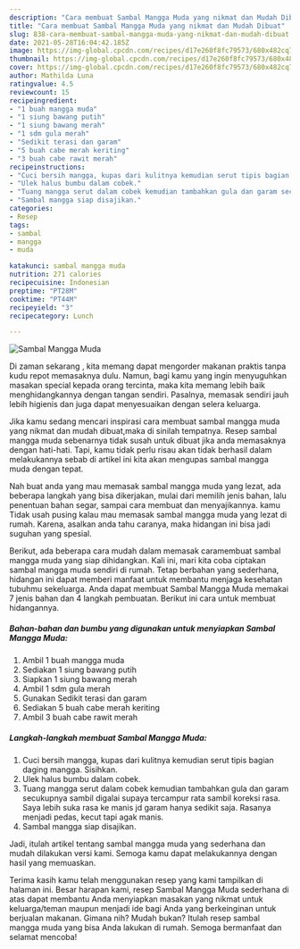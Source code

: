 ```yaml
---
description: "Cara membuat Sambal Mangga Muda yang nikmat dan Mudah Dibuat"
title: "Cara membuat Sambal Mangga Muda yang nikmat dan Mudah Dibuat"
slug: 838-cara-membuat-sambal-mangga-muda-yang-nikmat-dan-mudah-dibuat
date: 2021-05-28T16:04:42.185Z
image: https://img-global.cpcdn.com/recipes/d17e260f8fc79573/680x482cq70/sambal-mangga-muda-foto-resep-utama.jpg
thumbnail: https://img-global.cpcdn.com/recipes/d17e260f8fc79573/680x482cq70/sambal-mangga-muda-foto-resep-utama.jpg
cover: https://img-global.cpcdn.com/recipes/d17e260f8fc79573/680x482cq70/sambal-mangga-muda-foto-resep-utama.jpg
author: Mathilda Luna
ratingvalue: 4.5
reviewcount: 15
recipeingredient:
- "1 buah mangga muda"
- "1 siung bawang putih"
- "1 siung bawang merah"
- "1 sdm gula merah"
- "Sedikit terasi dan garam"
- "5 buah cabe merah keriting"
- "3 buah cabe rawit merah"
recipeinstructions:
- "Cuci bersih mangga, kupas dari kulitnya kemudian serut tipis bagian daging mangga. Sisihkan."
- "Ulek halus bumbu dalam cobek."
- "Tuang mangga serut dalam cobek kemudian tambahkan gula dan garam secukupnya sambil digalai supaya tercampur rata sambil koreksi rasa. Saya lebih suka rasa ke manis jd garam hanya sedikit saja. Rasanya menjadi pedas, kecut tapi agak manis."
- "Sambal mangga siap disajikan."
categories:
- Resep
tags:
- sambal
- mangga
- muda

katakunci: sambal mangga muda 
nutrition: 271 calories
recipecuisine: Indonesian
preptime: "PT28M"
cooktime: "PT44M"
recipeyield: "3"
recipecategory: Lunch

---
```



![Sambal Mangga Muda](https://img-global.cpcdn.com/recipes/d17e260f8fc79573/680x482cq70/sambal-mangga-muda-foto-resep-utama.jpg)

Di zaman  sekarang , kita memang dapat mengorder makanan praktis tanpa kudu repot memasaknya dulu. Namun, bagi kamu yang ingin menyuguhkan masakan special kepada orang tercinta, maka kita memang lebih baik menghidangkannya dengan tangan sendiri. Pasalnya, memasak sendiri jauh lebih higienis dan juga dapat menyesuaikan dengan selera keluarga.

Jika kamu sedang mencari inspirasi cara membuat sambal mangga muda yang nikmat dan mudah dibuat,maka di sinilah tempatnya. Resep sambal mangga muda  sebenarnya tidak susah untuk dibuat jika anda memasaknya dengan hati-hati. Tapi, kamu tidak perlu risau akan tidak berhasil dalam melakukannya 
sebab di artikel ini kita akan mengupas sambal mangga muda dengan tepat.  



Nah buat anda yang mau memasak sambal mangga muda yang lezat, ada beberapa langkah yang bisa dikerjakan, mulai dari memilih jenis bahan, lalu penentuan bahan segar, sampai cara membuat dan menyajikannya. kamu Tidak usah pusing kalau mau memasak sambal mangga muda yang lezat di rumah. Karena, asalkan anda  tahu caranya, maka hidangan ini bisa jadi suguhan yang spesial.

Berikut, ada beberapa cara mudah dalam memasak caramembuat sambal mangga muda yang siap dihidangkan. Kali ini, mari kita coba ciptakan sambal mangga muda sendiri di rumah. Tetap berbahan yang sederhana, hidangan ini dapat memberi manfaat untuk membantu menjaga kesehatan tubuhmu sekeluarga. Anda dapat membuat Sambal Mangga Muda memakai 7 jenis bahan dan 4 langkah pembuatan. Berikut ini cara untuk membuat hidangannya.

<!--inarticleads1-->

##### Bahan-bahan dan bumbu yang digunakan untuk menyiapkan Sambal Mangga Muda:

1. Ambil 1 buah mangga muda
1. Sediakan 1 siung bawang putih
1. Siapkan 1 siung bawang merah
1. Ambil 1 sdm gula merah
1. Gunakan Sedikit terasi dan garam
1. Sediakan 5 buah cabe merah keriting
1. Ambil 3 buah cabe rawit merah




<!--inarticleads2-->

##### Langkah-langkah membuat Sambal Mangga Muda:

1. Cuci bersih mangga, kupas dari kulitnya kemudian serut tipis bagian daging mangga. Sisihkan.
1. Ulek halus bumbu dalam cobek.
1. Tuang mangga serut dalam cobek kemudian tambahkan gula dan garam secukupnya sambil digalai supaya tercampur rata sambil koreksi rasa. Saya lebih suka rasa ke manis jd garam hanya sedikit saja. Rasanya menjadi pedas, kecut tapi agak manis.
1. Sambal mangga siap disajikan.




Jadi, itulah artikel tentang  sambal mangga muda  yang sederhana dan mudah dilakukan versi kami. Semoga kamu dapat melakukannya dengan hasil yang memuaskan. 

Terima kasih kamu telah menggunakan resep yang kami tampilkan di halaman ini. Besar harapan kami, resep  Sambal Mangga Muda sederhana di atas dapat membantu Anda menyiapkan masakan yang nikmat untuk keluarga/teman maupun menjadi ide bagi Anda yang berkeinginan untuk berjualan makanan. Gimana nih? Mudah bukan? Itulah resep sambal mangga muda yang bisa Anda lakukan di rumah. Semoga bermanfaat dan selamat mencoba!

